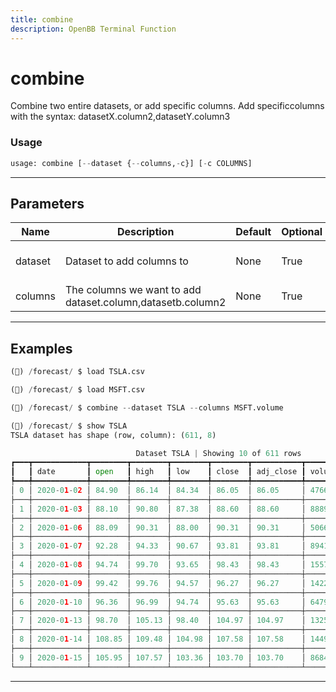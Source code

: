 ```yaml
---
title: combine
description: OpenBB Terminal Function
---
```


# combine

Combine two entire datasets, or add specific columns. Add specificcolumns with the syntax: datasetX.column2,datasetY.column3

### Usage

```python
usage: combine [--dataset {--columns,-c}] [-c COLUMNS]
```

---

## Parameters

| Name | Description | Default | Optional | Choices |
| ---- | ----------- | ------- | -------- | ------- |
| dataset | Dataset to add columns to | None | True | --columns, -c |
| columns | The columns we want to add dataset.column,datasetb.column2 | None | True | None |
---

## Examples

```python
(🦋) /forecast/ $ load TSLA.csv

(🦋) /forecast/ $ load MSFT.csv

(🦋) /forecast/ $ combine --dataset TSLA --columns MSFT.volume

(🦋) /forecast/ $ show TSLA
TSLA dataset has shape (row, column): (611, 8)

                            Dataset TSLA | Showing 10 of 611 rows
┏━━━┳━━━━━━━━━━━━┳━━━━━━━━┳━━━━━━━━┳━━━━━━━━┳━━━━━━━━┳━━━━━━━━━━━┳━━━━━━━━━━━┳━━━━━━━━━━━━━━━┓
┃   ┃ date       ┃ open   ┃ high   ┃ low    ┃ close  ┃ adj_close ┃ volume    ┃ MSFT_volume   ┃
┡━━━╇━━━━━━━━━━━━╇━━━━━━━━╇━━━━━━━━╇━━━━━━━━╇━━━━━━━━╇━━━━━━━━━━━╇━━━━━━━━━━━╇━━━━━━━━━━━━━━━┩
│ 0 │ 2020-01-02 │ 84.90  │ 86.14  │ 84.34  │ 86.05  │ 86.05     │ 47660500  │ 1359650900.00 │
├───┼────────────┼────────┼────────┼────────┼────────┼───────────┼───────────┼───────────────┤
│ 1 │ 2020-01-03 │ 88.10  │ 90.80  │ 87.38  │ 88.60  │ 88.60     │ 88892500  │ 1074643300.00 │
├───┼────────────┼────────┼────────┼────────┼────────┼───────────┼───────────┼───────────────┤
│ 2 │ 2020-01-06 │ 88.09  │ 90.31  │ 88.00  │ 90.31  │ 90.31     │ 50665000  │ 1110237200.00 │
├───┼────────────┼────────┼────────┼────────┼────────┼───────────┼───────────┼───────────────┤
│ 3 │ 2020-01-07 │ 92.28  │ 94.33  │ 90.67  │ 93.81  │ 93.81     │ 89410500  │ 1319029500.00 │
├───┼────────────┼────────┼────────┼────────┼────────┼───────────┼───────────┼───────────────┤
│ 4 │ 2020-01-08 │ 94.74  │ 99.70  │ 93.65  │ 98.43  │ 98.43     │ 155721500 │ 1720130200.00 │
├───┼────────────┼────────┼────────┼────────┼────────┼───────────┼───────────┼───────────────┤
│ 5 │ 2020-01-09 │ 99.42  │ 99.76  │ 94.57  │ 96.27  │ 96.27     │ 142202000 │ 1671811600.00 │
├───┼────────────┼────────┼────────┼────────┼────────┼───────────┼───────────┼───────────────┤
│ 6 │ 2020-01-10 │ 96.36  │ 96.99  │ 94.74  │ 95.63  │ 95.63     │ 64797500  │ 1408590600.00 │
├───┼────────────┼────────┼────────┼────────┼────────┼───────────┼───────────┼───────────────┤
│ 7 │ 2020-01-13 │ 98.70  │ 105.13 │ 98.40  │ 104.97 │ 104.97    │ 132588000 │ 1279372100.00 │
├───┼────────────┼────────┼────────┼────────┼────────┼───────────┼───────────┼───────────────┤
│ 8 │ 2020-01-14 │ 108.85 │ 109.48 │ 104.98 │ 107.58 │ 107.58    │ 144981000 │ 1273139500.00 │
├───┼────────────┼────────┼────────┼────────┼────────┼───────────┼───────────┼───────────────┤
│ 9 │ 2020-01-15 │ 105.95 │ 107.57 │ 103.36 │ 103.70 │ 103.70    │ 86844000  │ 1281432800.00 │
└───┴────────────┴────────┴────────┴────────┴────────┴───────────┴───────────┴───────────────┘
```

---

